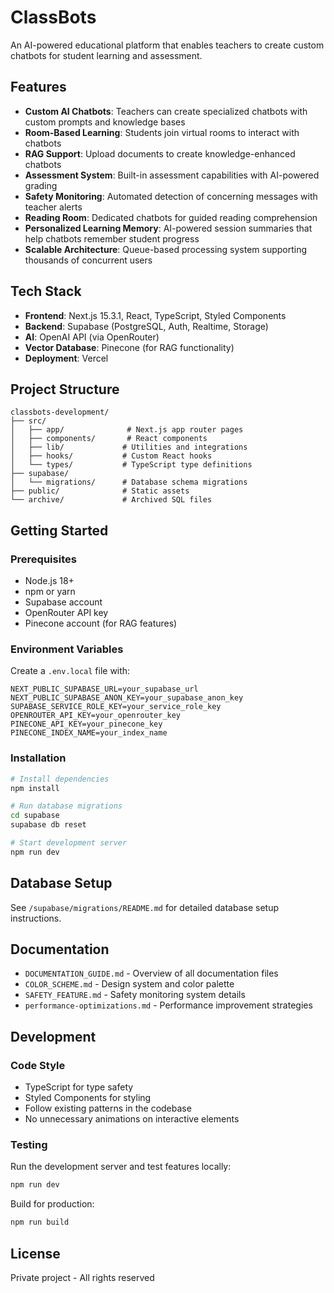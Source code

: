 # ClassBots

An AI-powered educational platform that enables teachers to create custom chatbots for student learning and assessment.

## Features

- **Custom AI Chatbots**: Teachers can create specialized chatbots with custom prompts and knowledge bases
- **Room-Based Learning**: Students join virtual rooms to interact with chatbots
- **RAG Support**: Upload documents to create knowledge-enhanced chatbots
- **Assessment System**: Built-in assessment capabilities with AI-powered grading
- **Safety Monitoring**: Automated detection of concerning messages with teacher alerts
- **Reading Room**: Dedicated chatbots for guided reading comprehension
- **Personalized Learning Memory**: AI-powered session summaries that help chatbots remember student progress
- **Scalable Architecture**: Queue-based processing system supporting thousands of concurrent users

## Tech Stack

- **Frontend**: Next.js 15.3.1, React, TypeScript, Styled Components
- **Backend**: Supabase (PostgreSQL, Auth, Realtime, Storage)
- **AI**: OpenAI API (via OpenRouter)
- **Vector Database**: Pinecone (for RAG functionality)
- **Deployment**: Vercel

## Project Structure

```
classbots-development/
├── src/
│   ├── app/              # Next.js app router pages
│   ├── components/       # React components
│   ├── lib/             # Utilities and integrations
│   ├── hooks/           # Custom React hooks
│   └── types/           # TypeScript type definitions
├── supabase/
│   └── migrations/      # Database schema migrations
├── public/              # Static assets
└── archive/             # Archived SQL files
```

## Getting Started

### Prerequisites

- Node.js 18+
- npm or yarn
- Supabase account
- OpenRouter API key
- Pinecone account (for RAG features)

### Environment Variables

Create a `.env.local` file with:

```env
NEXT_PUBLIC_SUPABASE_URL=your_supabase_url
NEXT_PUBLIC_SUPABASE_ANON_KEY=your_supabase_anon_key
SUPABASE_SERVICE_ROLE_KEY=your_service_role_key
OPENROUTER_API_KEY=your_openrouter_key
PINECONE_API_KEY=your_pinecone_key
PINECONE_INDEX_NAME=your_index_name
```

### Installation

```bash
# Install dependencies
npm install

# Run database migrations
cd supabase
supabase db reset

# Start development server
npm run dev
```

## Database Setup

See `/supabase/migrations/README.md` for detailed database setup instructions.

## Documentation

- `DOCUMENTATION_GUIDE.md` - Overview of all documentation files
- `COLOR_SCHEME.md` - Design system and color palette
- `SAFETY_FEATURE.md` - Safety monitoring system details
- `performance-optimizations.md` - Performance improvement strategies

## Development

### Code Style

- TypeScript for type safety
- Styled Components for styling
- Follow existing patterns in the codebase
- No unnecessary animations on interactive elements

### Testing

Run the development server and test features locally:

```bash
npm run dev
```

Build for production:

```bash
npm run build
```

## License

Private project - All rights reserved